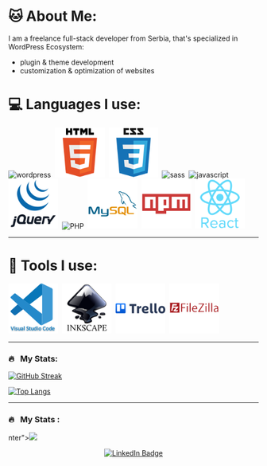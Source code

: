 # :cat: About Me:

I am a freelance full-stack developer from Serbia, that's specialized in WordPress Ecosystem:
- plugin & theme development
- customization & optimization of websites

# :computer: Languages I use:

<p>
<img src="https://github.com/devicons/devicon/blob/master/icons/wordpress/wordpress-original-wordmark.svg" title="wordpress" alt="wordpress" width="100" height="100"/>&nbsp;
<img src="https://github.com/devicons/devicon/blob/master/icons/html5/html5-original-wordmark.svg" title="HTML" alt="HTML" width="100" height="100"/>&nbsp;
<img src="https://github.com/devicons/devicon/blob/master/icons/css3/css3-original-wordmark.svg" title="CSS" alt="CSS" width="100" height="100"/>&nbsp;
<img src="https://github.com/devicons/devicon/blob/master/icons/sass/sass-original-wordmark.svg" title="sass" alt="sass" width="100" height="100"/>&nbsp;
<img src="https://github.com/devicons/devicon/blob/master/icons/javascript/javascript-original-wordmark.svg" title="javascript" alt="javascript" width="100" height="100"/>&nbsp;
<img src="https://github.com/devicons/devicon/blob/master/icons/jquery/jquery-original-wordmark.svg" title="jquery" alt="jquery" width="100" height="100"/>&nbsp;
<img src="https://github.com/devicons/devicon/blob/master/icons/php/php-original-wordmark.svg" title="PHP" alt="PHP" width="100" height="100"/>&nbsp;
<img src="https://github.com/devicons/devicon/blob/master/icons/mysql/mysql-original-wordmark.svg" title="mysql" alt="mysql" width="100" height="100"/>&nbsp;
<img src="https://github.com/devicons/devicon/blob/master/icons/npm/npm-original-wordmark.svg" title="npm" alt="npm" width="100" height="100"/>&nbsp;
<img src="https://github.com/devicons/devicon/blob/master/icons/react/react-original-wordmark.svg" title="react" alt="react" width="100" height="100"/>&nbsp;
</p>

--- 

# :wrench: Tools I use:

<p>
<img src="https://github.com/devicons/devicon/blob/master/icons/vscode/vscode-original-wordmark.svg" title="Visual Studio Code" alt="Visual Studio Code" width="100" height="100"/>&nbsp;
<img src="https://github.com/devicons/devicon/blob/master/icons/inkscape/inkscape-original-wordmark.svg" title="inkscape" alt="inkscape" width="100" height="100"/>&nbsp;
<img src="https://github.com/devicons/devicon/blob/master/icons/trello/trello-original-wordmark.svg" title="trello" alt="trello" width="100" height="100"/>&nbsp;
<img src="https://github.com/devicons/devicon/blob/master/icons/filezilla/filezilla-plain-wordmark.svg" title="FileZilla" alt="FileZilla" width="100" height="100"/>&nbsp;
</p>

---

### 🔥 &nbsp; My Stats:
[![GitHub Streak](http://github-readme-streak-stats.herokuapp.com?user=Imoptimal&theme=dark&background=000000)](https://git.io/streak-stats)

[![Top Langs](https://github-readme-stats.vercel.app/api/top-langs/?username=Imoptimal0&layout=compact&theme=vision-friendly-dark)](https://github.com/anuraghazra/github-readme-stats)

---

### 🔥 &nbsp; My Stats :

nter"><img src="https://media.giphy.com/media/M9gbBd9nbDrOTu1Mqx/giphy.gif" width="100"/></p>
<p align="center">
<a href="https://www.linkedin.com/in/"><img src="https://img.shields.io/badge/LinkedIn-blue?style=for-the-badge&logo=linkedin&logoColor=white" alt="LinkedIn Badge"></a>
</p>
<p align="center"><img src="https://komarev.com/ghpvc/?username=Imoptimal&style=flat-square&color=blue" alt=""></p>
